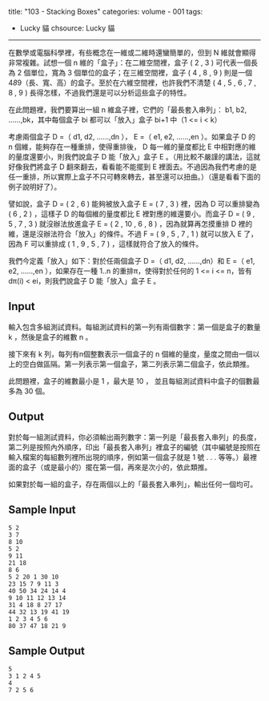 title: "103 - Stacking Boxes"
categories: volume - 001
tags:
- Lucky 貓
chsource: Lucky 貓
---
在數學或電腦科學裡，有些概念在一維或二維時還蠻簡單的，但到 N 維就會顯得非常複雜。試想一個 n 維的「盒子」：在二維空間裡，盒子 ( 2 , 3 ) 可代表一個長為 2 個單位，寬為 3 個單位的盒子；在三維空間裡，盒子 ( 4 , 8 , 9 ) 則是一個 4*8*9（長、寬、高）的盒子。至於在六維空間裡，也許我們不清楚 ( 4 , 5 , 6 , 7 , 8 , 9 ) 長得怎樣，不過我們還是可以分析這些盒子的特性。

在此問題裡，我們要算出一組 n 維盒子裡，它們的「最長套入串列」： b1, b2, ......,bk，其中每個盒子  bi 都可以「放入」盒子  bi+1 中（1 <= i < k）

考慮兩個盒子 D =（ d1, d2, ......,dn ）， E =（ e1, e2, ......,en ）。如果盒子 D 的 n 個維，能夠存在一種重排，使得重排後， D 每一維的量度都比 E 中相對應的維的量度還要小，則我們說盒子 D 能「放入」盒子 E 。（用比較不嚴謹的講法，這就好像我們將盒子 D 翻來翻去，看看能不能擺到 E 裡面去。不過因為我們考慮的是任一重排，所以實際上盒子不只可轉來轉去，甚至還可以扭曲。）（還是看看下面的例子說明好了）。

譬如說，盒子 D = ( 2 , 6 ) 能夠被放入盒子 E = ( 7 , 3 ) 裡，因為 D 可以重排變為 ( 6 , 2 ) ，這樣子 D 的每個維的量度都比 E 裡對應的維還要小。而盒子 D = ( 9 , 5 , 7 , 3 ) 就沒辦法放進盒子 E = ( 2 , 10 , 6 , 8 ) ，因為就算再怎摸重排 D 裡的維，還是沒辦法符合「放入」的條件。不過 F = ( 9 , 5 , 7 , 1 ) 就可以放入 E 了，因為 F 可以重排成 ( 1 , 9 , 5 , 7 ) ，這樣就符合了放入的條件。

我們今定義「放入」如下：對於任兩個盒子 D =（ d1, d2, ......,dn）和 E =（ e1, e2, ......,en ），如果存在一種 1..n 的重排π，使得對於任何的 1 <= i <= n，皆有 dπ(i) < ei，則我們說盒子 D 能「放入」盒子 E 。

<!-- more -->

## Input ##

輸入包含多組測試資料。每組測試資料的第一列有兩個數字：第一個是盒子的數量 k ，然後是盒子的維數 n 。

接下來有 k 列，每列有n個整數表示一個盒子的 n 個維的量度，量度之間由一個以上的空白做區隔。第一列表示第一個盒子，第二列表示第二個盒子，依此類推。

此問題裡，盒子的維數最小是 1 ，最大是 10 ， 並且每組測試資料中盒子的個數最多為 30 個。

## Output ##

對於每一組測試資料，你必須輸出兩列數字：第一列是「最長套入串列」的長度，第二列是按照內外順序，印出「最長套入串列」裡盒子的編號（其中編號是按照在輸入檔案的每組數列裡所出現的順序，例如第一個盒子就是 1 號 . . . 等等。）最裡面的盒子（或是最小的）擺在第一個，再來是次小的，依此類推。

如果對於每一組的盒子，存在兩個以上的「最長套入串列」，輸出任何一個均可。

## Sample Input ##

	5 2
	3 7
	8 10
	5 2
	9 11
	21 18
	8 6
	5 2 20 1 30 10
	23 15 7 9 11 3
	40 50 34 24 14 4
	9 10 11 12 13 14
	31 4 18 8 27 17
	44 32 13 19 41 19
	1 2 3 4 5 6
	80 37 47 18 21 9

## Sample Output ##

	5
	3 1 2 4 5
	4
	7 2 5 6